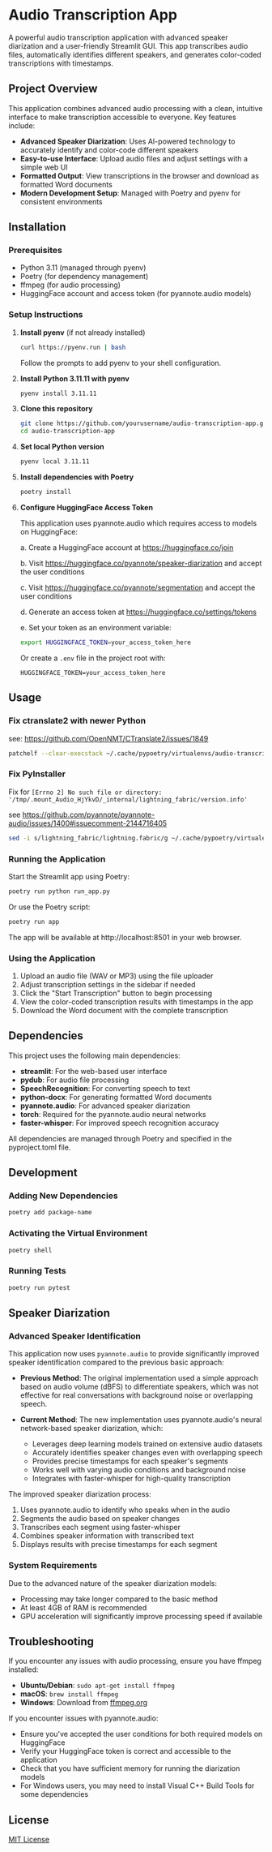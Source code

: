 # Audio Transcription App

A powerful audio transcription application with advanced speaker diarization and a user-friendly Streamlit GUI. This app transcribes audio files, automatically identifies different speakers, and generates color-coded transcriptions with timestamps.

## Project Overview

This application combines advanced audio processing with a clean, intuitive interface to make transcription accessible to everyone. Key features include:

- **Advanced Speaker Diarization**: Uses AI-powered technology to accurately identify and color-code different speakers
- **Easy-to-use Interface**: Upload audio files and adjust settings with a simple web UI
- **Formatted Output**: View transcriptions in the browser and download as formatted Word documents
- **Modern Development Setup**: Managed with Poetry and pyenv for consistent environments

## Installation

### Prerequisites

- Python 3.11 (managed through pyenv)
- Poetry (for dependency management)
- ffmpeg (for audio processing)
- HuggingFace account and access token (for pyannote.audio models)

### Setup Instructions

1. **Install pyenv** (if not already installed)
   ```bash
   curl https://pyenv.run | bash
   ```
   Follow the prompts to add pyenv to your shell configuration.

2. **Install Python 3.11.11 with pyenv**
   ```bash
   pyenv install 3.11.11
   ```

3. **Clone this repository**
   ```bash
   git clone https://github.com/yourusername/audio-transcription-app.git
   cd audio-transcription-app
   ```

4. **Set local Python version**
   ```bash
   pyenv local 3.11.11
   ```

5. **Install dependencies with Poetry**
   ```bash
   poetry install
   ```

6. **Configure HuggingFace Access Token**
   
   This application uses pyannote.audio which requires access to models on HuggingFace:
   
   a. Create a HuggingFace account at https://huggingface.co/join
   
   b. Visit https://huggingface.co/pyannote/speaker-diarization and accept the user conditions
   
   c. Visit https://huggingface.co/pyannote/segmentation and accept the user conditions
   
   d. Generate an access token at https://huggingface.co/settings/tokens
   
   e. Set your token as an environment variable:
      ```bash
      export HUGGINGFACE_TOKEN=your_access_token_here
      ```
      
      Or create a `.env` file in the project root with:
      ```
      HUGGINGFACE_TOKEN=your_access_token_here
      ```

## Usage

### Fix ctranslate2 with newer Python

see: https://github.com/OpenNMT/CTranslate2/issues/1849

```bash
patchelf --clear-execstack ~/.cache/pypoetry/virtualenvs/audio-transcription-app-96PhKkBZ-py3.11/lib/python3.11/site-packages/ctranslate2.libs/libctranslate2-bc15bf3f.so.4.5.0
```

### Fix PyInstaller

Fix for `[Errno 2] No such file or directory: '/tmp/.mount_Audio_HjYkvD/_internal/lightning_fabric/version.info'`

see https://github.com/pyannote/pyannote-audio/issues/1400#issuecomment-2144716405

```bash
sed -i s/lightning_fabric/lightning.fabric/g ~/.cache/pypoetry/virtualenvs/audio-transcription-app-96PhKkBZ-py3.11/lib/python3.11/site-packages/pyannote/audio/core/model.py
```

### Running the Application

Start the Streamlit app using Poetry:

```bash
poetry run python run_app.py
```

Or use the Poetry script:

```bash
poetry run app
```

The app will be available at http://localhost:8501 in your web browser.

### Using the Application

1. Upload an audio file (WAV or MP3) using the file uploader
2. Adjust transcription settings in the sidebar if needed
3. Click the "Start Transcription" button to begin processing
4. View the color-coded transcription results with timestamps in the app
5. Download the Word document with the complete transcription

## Dependencies

This project uses the following main dependencies:

- **streamlit**: For the web-based user interface
- **pydub**: For audio file processing
- **SpeechRecognition**: For converting speech to text
- **python-docx**: For generating formatted Word documents
- **pyannote.audio**: For advanced speaker diarization
- **torch**: Required for the pyannote.audio neural networks
- **faster-whisper**: For improved speech recognition accuracy

All dependencies are managed through Poetry and specified in the pyproject.toml file.

## Development

### Adding New Dependencies

```bash
poetry add package-name
```

### Activating the Virtual Environment

```bash
poetry shell
```

### Running Tests

```bash
poetry run pytest
```

## Speaker Diarization

### Advanced Speaker Identification

This application now uses `pyannote.audio` to provide significantly improved speaker identification compared to the previous basic approach:

- **Previous Method**: The original implementation used a simple approach based on audio volume (dBFS) to differentiate speakers, which was not effective for real conversations with background noise or overlapping speech.

- **Current Method**: The new implementation uses pyannote.audio's neural network-based speaker diarization, which:
  - Leverages deep learning models trained on extensive audio datasets
  - Accurately identifies speaker changes even with overlapping speech
  - Provides precise timestamps for each speaker's segments
  - Works well with varying audio conditions and background noise
  - Integrates with faster-whisper for high-quality transcription

The improved speaker diarization process:
1. Uses pyannote.audio to identify who speaks when in the audio
2. Segments the audio based on speaker changes
3. Transcribes each segment using faster-whisper
4. Combines speaker information with transcribed text
5. Displays results with precise timestamps for each segment

### System Requirements

Due to the advanced nature of the speaker diarization models:
- Processing may take longer compared to the basic method
- At least 4GB of RAM is recommended
- GPU acceleration will significantly improve processing speed if available

## Troubleshooting

If you encounter any issues with audio processing, ensure you have ffmpeg installed:

- **Ubuntu/Debian**: `sudo apt-get install ffmpeg`
- **macOS**: `brew install ffmpeg`
- **Windows**: Download from [ffmpeg.org](https://ffmpeg.org/download.html)

If you encounter issues with pyannote.audio:

- Ensure you've accepted the user conditions for both required models on HuggingFace
- Verify your HuggingFace token is correct and accessible to the application
- Check that you have sufficient memory for running the diarization models
- For Windows users, you may need to install Visual C++ Build Tools for some dependencies

## License

[MIT License](LICENSE)
